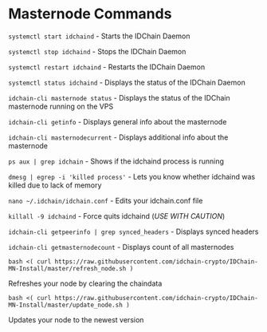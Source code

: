 # Masternode Commands

`systemctl start idchaind`
\- Starts the IDChain Daemon

`systemctl stop idchaind`
\- Stops the IDChain Daemon

`systemctl restart idchaind`
\- Restarts the IDChain Daemon

`systemctl status idchaind`
\- Displays the status of the IDChain Daemon

`idchain-cli masternode status`
\- Displays the status of the IDChain masternode running on the VPS

`idchain-cli getinfo`
\- Displays general info about the masternode

`idchain-cli masternodecurrent`
\- Displays additional info about the masternode

`ps aux | grep idchain`
\- Shows if the idchaind process is running

`dmesg | egrep -i 'killed process'`
\- Lets you know whether idchaind was killed due to lack of memory

`nano ~/.idchain/idchain.conf`
\- Edits your idchain.conf file

`killall -9 idchaind`
\- Force quits idchaind (*USE WITH CAUTION*)

`idchain-cli getpeerinfo | grep synced_headers`
\- Displays synced headers

`idchain-cli getmasternodecount`
\- Displays count of all masternodes

`bash <( curl https://raw.githubusercontent.com/idchain-crypto/IDChain-MN-Install/master/refresh_node.sh )`

Refreshes your node by clearing the chaindata

`bash <( curl https://raw.githubusercontent.com/idchain-crypto/IDChain-MN-Install/master/update_node.sh )`

Updates your node to the newest version
